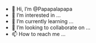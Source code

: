 - 👋 Hi, I’m @Papapalapapa
- 👀 I’m interested in ...
- 🌱 I’m currently learning ...
- 💞️ I’m looking to collaborate on ...
- 📫 How to reach me ...

<!---
Papapalapapa/Papapalapapa is a ✨ special ✨ repository because its `README.md` (this file) appears on your GitHub profile.
You can click the Preview link to take a look at your changes.
--->
